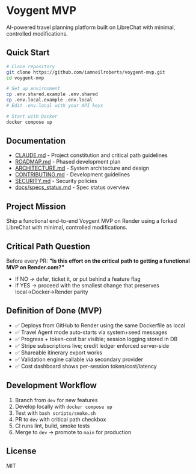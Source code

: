 # Voygent MVP

AI-powered travel planning platform built on LibreChat with minimal, controlled modifications.

## Quick Start

```bash
# Clone repository
git clone https://github.com/iamneilroberts/voygent-mvp.git
cd voygent-mvp

# Set up environment
cp .env.shared.example .env.shared
cp .env.local.example .env.local
# Edit .env.local with your API keys

# Start with Docker
docker compose up
```

## Documentation

- [CLAUDE.md](CLAUDE.md) - Project constitution and critical path guidelines
- [ROADMAP.md](ROADMAP.md) - Phased development plan
- [ARCHITECTURE.md](ARCHITECTURE.md) - System architecture and design
- [CONTRIBUTING.md](CONTRIBUTING.md) - Development guidelines
- [SECURITY.md](SECURITY.md) - Security policies
- [docs/specs_status.md](docs/specs_status.md) - Spec status overview

## Project Mission

Ship a functional end-to-end Voygent MVP on Render using a forked LibreChat with minimal, controlled modifications.

## Critical Path Question

Before every PR: **"Is this effort on the critical path to getting a functional MVP on Render.com?"**

- If NO → defer, ticket it, or put behind a feature flag
- If YES → proceed with the smallest change that preserves local→Docker→Render parity

## Definition of Done (MVP)

- ✅ Deploys from GitHub to Render using the same Dockerfile as local
- ✅ Travel Agent mode auto-starts via system+seed messages
- ✅ Progress + token-cost bar visible; session logging stored in DB
- ✅ Stripe subscriptions live; credit ledger enforced server-side
- ✅ Shareable itinerary export works
- ✅ Validation engine callable via secondary provider
- ✅ Cost dashboard shows per-session token/cost/latency

## Development Workflow

1. Branch from `dev` for new features
2. Develop locally with `docker compose up`
3. Test with `bash scripts/smoke.sh`
4. PR to `dev` with critical path checkbox
5. CI runs lint, build, smoke tests
6. Merge to `dev` → promote to `main` for production

## License

MIT
